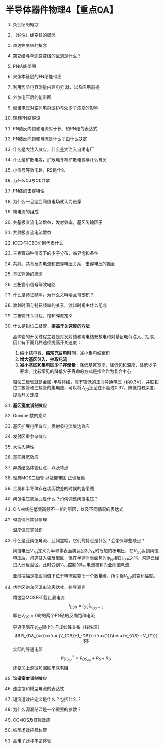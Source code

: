 # 半导体器件物理4【重点QA】

1. 突变结的概念

2. （线性）缓变结的概念

3. 单边突变结的概念

4. 突变结与单边突变结的区别是什么？

5. PN结能带图

6. 夹带本征层的PN结能带图

7. 利用势垒电容测量内建电势 就、以及应用前提

8. 外加电压后的能带图

9. 偏置电压对空间电荷区边界处少子浓度的影响

10. 理想PN结假设

11. PN结反向饱和电流对于长、短PN结的表达式

12. PN结反向饱和电流是什么？由什么决定

13. 什么是大注入效应，什么是大注入自建电厂

14. 什么是扩散电容，扩散电导和扩散电容与什么有关

15. 小信号等效电路，RS是什么

16. 为什么CJ与CD并联

17. PN结的击穿特性

18. 为什么一旦达到阈值电场就认为击穿

19. 端电流的组成

20. 共基极直流电流增益，发射效率，基区传输因子

21. 共射极直流电流增益

22. ICEO与ICBO分别代表什么

23. 三极管四种情况下的少子分布，临界饱和条件

24. 共射、共基反向电流和击穿电压关系，击穿电压的推到

25. 基区穿通的概念

26. 三极管小信号等效电路

27. 什么是特征频率，为什么又叫增益带宽积？

28. 渡越时间与特征频率的关系，渡越时间由什么组成

29. 三极管开关过程，饱和深度定义

30. 什么是钳位二极管，**提高开关速度的方法**

    晶体管的开关过程主要是对发射结和集电结充放电和对基区电荷注入、抽取，因此有下面几种途径提高开关速度：

    1. 缩小结电容，**缩短充放电时间**：减小集电结面积
    2. **增大基区注入、抽取电流**
    3. **减小基区和集电区少子存储量**：降低基区宽度、降低包和深度、降低少子寿命。比较常见的降低少子寿命的方式是掺金作为复合中心

    钳位二极管就是金属-半导体结，具有较低的正向导通电压（约0.3V）。并联钳位二极管和三极管的集电结，可以将$V_{CB}$迁至在不超过0.3V，降低饱和深度、提高开关速度

31. **基区宽度调制效应**

32. Gummel数的意义

33. 基区扩展电阻效应，发射极电流集边效应

34. 发射区重参杂效应

35. 大注入特性

36. 基区展宽效应

37. 异质结晶体管优点，以及特点

38. 理想MOS二极管 以及能带图 正偏反偏

39. 金属和半导体存在功函数差的时候的能带图

40. 阈值电压表达式是什么？如何调整阈值电压？

41. C-V曲线在低频高频不一样的原因，以及不同情况的表达式

42. 温度偏压实验原理

    温度偏压实验即

43. 什么是亚阈值电流、亚阈摆幅，它们的特点是什么？会带来哪些缺点？

    阈值电压$V_{TH}$定义为半导体表面势达到$2\psi_{FP}$时所加的栅电压，在$V_{GS}$达到阈值电压后，沟道进入强反型区，但在半导体表面势为$\psi_{FP}$到$2\psi_{FP}$之间，沟道已经进入弱反型区，此时受到$V_{GS}$控制的$I_{DS}$电流被称为亚阈值电流

    亚阈摆幅是指亚阈值下位于电流每变化一个数量级，所引起$V_{GS}$的变化幅度。

44. 线性区饱和区漏电流表达式，跨导漏导

    增强型MOSFET截止漏电流
    $$
    I_{DS0}=I_{DS}|_{V_{GS}=0}
    $$
    即在$V_{GS}=0$时的两个PN结的反向饱和电流

    导通电阻在$V_{DS}$很小时与成线性关系（线性区）
    $$
    R_{DS_{on}}=\frac{V_{DS}}{I_{DS}}=\frac{1}{\beta (V_{GS} - V_{T})}
    $$
    实际的导通电阻
    $$
    R_{DS_{on}} ^{*}=R_{DS_{on}} +R_S +R_D
    $$
    还要加上源区和漏区串联电阻

45. **沟道宽度调制效应**

46. 速度饱和模型电流的表达式

47. 短沟道效应定义是什么？包括什么？

48. 为什么源漏结深是一个重要的参数？

49. COMOS及其锁效应

50. 结型场效应晶体管

51. 高电子迁移率晶体管






